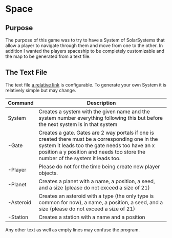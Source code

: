 
# Space

## Purpose

The purpose of this game was to try to have a System of SolarSystems that allow a player to navigate through them and move from one to the other. In addition I wanted the players spaceship to be completely customizable and the map to be generated from a text file.

## The Text File

The text file [a relative link](System) is configurable. To generate your own System it is relatively simple but may change.

| Command | Description |
| ------ | ------ |
| System<number> <name> | Creates a system with the given name and the system number everything following this but before the next system is in that system|
| -Gate <SystemNumber> <x> <y> | Creates a gate. Gates are 2 way portals if one is created there must be a corresponding one in the system it leads too the gate needs too have an x position a y position and needs too store the number of the system it leads too.|
| -Player <name> <x> <y> <None> | Please do not for the time being create new player objects. |
| -Planet <name> <x> <y> <type> <seed> <size> | Creates a planet with a name, a position, a seed, and a size (please do not exceed a size of 21)|
| -Asteroid <type> <x> <y> <type> <seed> <size> | Creates an asteroid with a type (the only type is common for now), a name, a position, a seed, and a size (please do not exceed a size of 21)|
|-Station <name> <x> <y> | Creates a station with a name and a position|

Any other text as well as empty lines may confuse the program.
